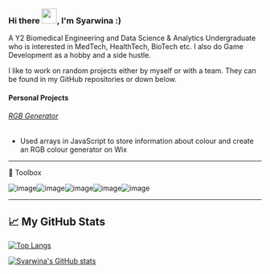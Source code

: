 ### Hi there <img src="https://raw.githubusercontent.com/MartinHeinz/MartinHeinz/master/wave.gif" width="30px">, I'm Syarwina :)

A Y2 Biomedical Engineering and Data Science & Analytics Undergraduate who is interested in MedTech, HealthTech, BioTech etc. I also do Game Development as a hobby and a side hustle. 

I like to work on random projects either by myself or with a team. They can be found in my GitHub repositories or down below. 

#### Personal Projects
###### [RGB Generator](https://syarwinaaa09.wixsite.com/boxcolorsrgb)
- Used arrays in JavaScript to store information about colour and create an RGB colour generator on Wix

---

🧰 Toolbox

![image](https://user-images.githubusercontent.com/114587158/211006580-320f7f97-074e-4e46-83fa-583d33992413.png)![image](https://user-images.githubusercontent.com/114587158/211006648-dd3e6165-5073-4f74-bc83-7b52c10a6785.png)![image](https://user-images.githubusercontent.com/114587158/211006710-74313307-31a6-4870-8cbe-cbb217441a7d.png)![image](https://user-images.githubusercontent.com/114587158/211006754-1ac5d298-77b7-4ee2-9b0f-9d2ab3953da3.png)![image](https://user-images.githubusercontent.com/114587158/211006835-32375de1-c9db-4fe7-9657-50461ea3a846.png)

---

## &#x1f4c8; My GitHub Stats

[![Top Langs](https://github-readme-stats.vercel.app/api/top-langs/?username=syarwinaaa09&hide=java,html,css&theme=radical)](https://github.com/anuraghazra/github-readme-stats)

[![Syarwina's GitHub stats](https://github-readme-stats.vercel.app/api?username=syarwinaaa09&theme=radical)](https://github.com/anuraghazra/github-readme-stats)
